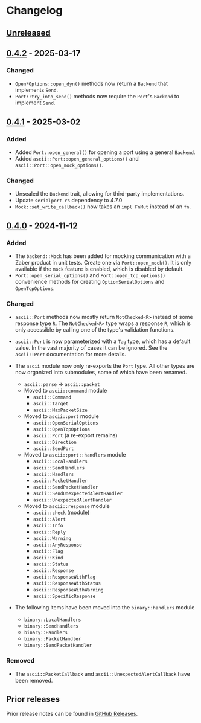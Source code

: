 # Changelog

## [Unreleased]

## [0.4.2] - 2025-03-17

### Changed

* `Open*Options::open_dyn()` methods now return a `Backend` that implements `Send`.
* `Port::try_into_send()` methods now require the `Port`'s `Backend` to implement `Send`.

## [0.4.1] - 2025-03-02

### Added

* Added `Port::open_general()` for opening a port using a general `Backend`.
* Added `ascii::Port::open_general_options()` and `ascii::Port::open_mock_options()`.

### Changed

* Unsealed the `Backend` trait, allowing for third-party implementations.
* Update `serialport-rs` dependency to 4.7.0
* `Mock::set_write_callback()` now takes an `impl FnMut` instead of an `fn`.

## [0.4.0] - 2024-11-12

### Added

* The `backend::Mock` has been added for mocking communication with a Zaber product in unit tests. Create one via `Port::open_mock()`. It is only available if the `mock` feature is enabled, which is disabled by default.
* `Port::open_serial_options()` and `Port::open_tcp_options()` convenience methods for creating `OptionSerialOptions` and `OpenTcpOptions`.

### Changed

* `ascii::Port` methods now mostly return `NotChecked<R>` instead of some response type `R`. The `NotChecked<R>` type wraps a response `R`, which is only accessible by calling one of the type's validation functions.
* `ascii::Port` is now parameterized with a `Tag` type, which has a default value. In the vast majority of cases it can be ignored. See the `ascii::Port` documentation for more details.
* The `ascii` module now only re-exports the `Port` type. All other types are now organized into submodules, some of which have been renamed.

  * `ascii::parse` -> `ascii::packet`
  * Moved to `ascii::command` module
    * `ascii::Command`
    * `ascii::Target`
    * `ascii::MaxPacketSize`
  * Moved to `ascii::port` module
    * `ascii::OpenSerialOptions`
    * `ascii::OpenTcpOptions`
    * `ascii::Port` (a re-export remains)
    * `ascii::Direction`
    * `ascii::SendPort`
  * Moved to `ascii::port::handlers` module
    * `ascii::LocalHandlers`
    * `ascii::SendHandlers`
    * `ascii::Handlers`
    * `ascii::PacketHandler`
    * `ascii::SendPacketHandler`
    * `ascii::SendUnexpectedAlertHandler`
    * `ascii::UnexpectedAlertHandler`
  * Moved to `ascii::response` module
    * `ascii::check` (module)
    * `ascii::Alert`
    * `ascii::Info`
    * `ascii::Reply`
    * `ascii::Warning`
    * `ascii::AnyResponse`
    * `ascii::Flag`
    * `ascii::Kind`
    * `ascii::Status`
    * `ascii::Response`
    * `ascii::ResponseWithFlag`
    * `ascii::ResponseWithStatus`
    * `ascii::ResponseWithWarning`
    * `ascii::SpecificResponse`
* The following items have been moved into the `binary::handlers` module
  * `binary::LocalHandlers`
  * `binary::SendHandlers`
  * `binary::Handlers`
  * `binary::PacketHandler`
  * `binary::SendPacketHandler`

### Removed

* The `ascii::PacketCallback` and `ascii::UnexpectedAlertCallback` have been removed.

## Prior releases

Prior release notes can be found in [GitHub Releases](https://github.com/stphnt/zproto/releases).


[Unreleased]: https://github.com/stphnt/zproto/compare/v0.4.2...HEAD
[0.4.2]: https://github.com/stphnt/zproto/compare/v0.4.1...v0.4.2
[0.4.1]: https://github.com/stphnt/zproto/compare/v0.4.0...v0.4.1
[0.4.0]: https://github.com/stphnt/zproto/compare/v0.3.5...v0.4.0
